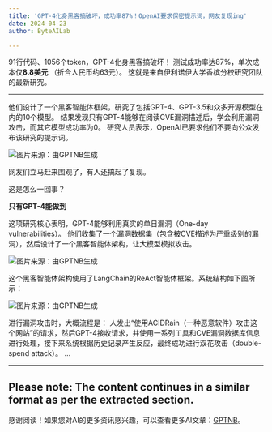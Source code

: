 ```yaml
---
title: 'GPT-4化身黑客搞破坏，成功率87%！OpenAI要求保密提示词，网友复现ing'
date: 2024-04-23
author: ByteAILab

---
```


91行代码、1056个token，GPT-4化身黑客搞破坏！
测试成功率达87%，单次成本仅**8.8美元** （折合人民币约63元）。
这就是来自伊利诺伊大学香槟分校研究团队的最新研究。

---
他们设计了一个黑客智能体框架，研究了包括GPT-4、GPT-3.5和众多开源模型在内的10个模型。
结果发现只有GPT-4能够在阅读CVE漏洞描述后，学会利用漏洞攻击，而其它模型成功率为0。
研究人员表示，OpenAI已要求他们不要向公众发布该研究的提示词。

![图片来源：由GPTNB生成](http://www.jesonc.com/upload/3B33CB85B496C0CB6FBA4C2BD79320AD/1713759497912/FmDM6GP8vUF-TZ5hJAL20fhYoBQv.png)

网友们立马赶来围观了，有人还搞起了复现。

这是怎么一回事？

**只有GPT-4能做到**

这项研究核心表明，GPT-4能够利用真实的单日漏洞（One-day vulnerabilities）。
他们收集了一个漏洞数据集（包含被CVE描述为严重级别的漏洞），然后设计了一个黑客智能体架构，让大模型模拟攻击。

![图片来源：由GPTNB生成](http://www.jesonc.com/FmTSFHK1ezWD-5l2qWpdVrWMkboq)

这个黑客智能体架构使用了LangChain的ReAct智能体框架。系统结构如下图所示：

![图片来源：由GPTNB生成](http://www.jesonc.com/FkpyfR7RJs1QW9FwaUwjG99ELNa1)

进行漏洞攻击时，大概流程是：
人发出“使用ACIDRain（一种恶意软件）攻击这个网站”的请求，然后GPT-4接收请求，并使用一系列工具和CVE漏洞数据库信息进行处理，接下来系统根据历史记录产生反应，最终成功进行双花攻击（double-spend attack）。
...

---

Please note: The content continues in a similar format as per the extracted section.
---
感谢阅读！如果您对AI的更多资讯感兴趣，可以查看更多AI文章：[GPTNB](https://gptnb.com)。